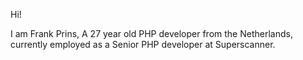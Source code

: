 Hi!

I am Frank Prins, A 27 year old PHP developer from the Netherlands, currently employed as a Senior PHP developer at Superscanner.

